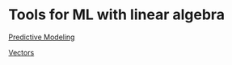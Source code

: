 # Tools for ML with linear algebra

[Predictive Modeling](https://gist.github.com/nuttnice187/217947c188e7b3c36367a82b200b804a)

[Vectors](https://gist.github.com/nuttnice187/f3b34a9c95b10f1f7c3c00e1806e0d22)
